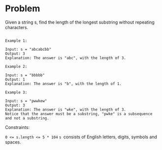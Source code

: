 # Problem

Given a string s, find the length of the longest substring without repeating characters.

 ```

Example 1:

Input: s = "abcabcbb"
Output: 3
Explanation: The answer is "abc", with the length of 3.
```
```
Example 2:

Input: s = "bbbbb"
Output: 1
Explanation: The answer is "b", with the length of 1.

```
```
Example 3:

Input: s = "pwwkew"
Output: 3
Explanation: The answer is "wke", with the length of 3.
Notice that the answer must be a substring, "pwke" is a subsequence and not a substring.
 ```

Constraints:

```0 <= s.length <= 5 * 104```
```s ```consists of English letters, digits, symbols and spaces.
